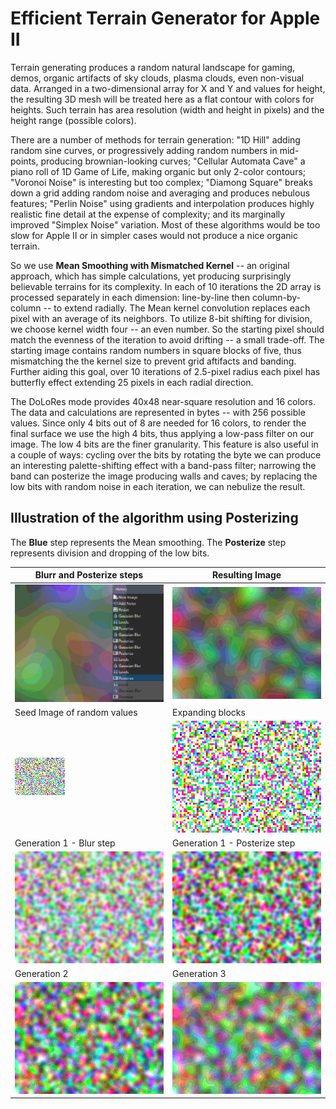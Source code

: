 # Efficient Terrain Generator for Apple II

Terrain generating produces a random natural landscape for gaming, demos, organic artifacts of sky clouds, plasma clouds, even non-visual data. Arranged in a two-dimensional array for X and Y and values for height, the resulting 3D mesh will be treated here as a flat contour with colors for heights. Such terrain has area resolution (width and height in pixels) and the height range (possible colors).

There are a number of methods for terrain generation: "1D Hill" adding random sine curves, or progressively adding random numbers in mid-points, producing brownian-looking curves; "Cellular Automata Cave" a piano roll of 1D Game of Life, making organic but only 2-color contours; "Voronoi Noise" is interesting but too complex; "Diamong Square" breaks down a grid adding random noise and averaging and produces nebulous features; "Perlin Noise" using gradients and interpolation produces highly realistic fine detail at the expense of complexity; and its marginally improved "Simplex Noise" variation. Most of these algorithms would be too slow for Apple II or in simpler cases would not produce a nice organic terrain.

So we use **Mean Smoothing with Mismatched Kernel** -- an original approach, which has simple calculations, yet  producing surprisingly believable terrains for its complexity. In each of 10 iterations the 2D array is processed separately in each dimension: line-by-line then column-by-column -- to extend radially. The Mean kernel convolution replaces each pixel with an average of its neighbors. To utilize 8-bit shifting for division, we choose kernel width four -- an even number. So the starting pixel should match the evenness of the iteration to avoid drifting -- a small trade-off. The starting image contains random numbers in square blocks of five, thus mismatching the the kernel size to prevent grid aftifacts and banding. Further aiding this goal, over 10 iterations of 2.5-pixel radius each pixel has butterfly effect extending 25 pixels in each radial direction.

The DoLoRes mode provides 40x48 near-square resolution and 16 colors. The data and calculations are represented in bytes -- with 256 possible values. Since only 4 bits out of 8 are needed for 16 colors, to render the final surface we use the high 4 bits, thus applying a low-pass filter on our image. The low 4 bits are the finer granularity. This feature is also useful in a couple of ways: cycling over the bits by rotating the byte we can produce an interesting palette-shifting effect with a band-pass filter; narrowing the band can posterize the image producing walls and caves; by replacing the low bits with random noise in each iteration, we can nebulize the result.

## Illustration of the algorithm using Posterizing

The **Blue** step represents the Mean smoothing. The **Posterize** step represents division and dropping of the low bits.

| Blurr and Posterize steps  | Resulting Image |
| - | - |
| ![Test](image/terra.png)  | ![Test](image/terra7.png)  |
| Seed Image of random values | Expanding blocks |
| ![Test](image/terra1.png) | ![Test](image/terra2.png) |
| Generation 1 - Blur step | Generation 1 - Posterize step |
| ![Test](image/terra3.png) | ![Test](image/terra4.png) |
| Generation 2 | Generation 3 |
| ![Test](image/terra5.png) | ![Test](image/terra6.png) |
